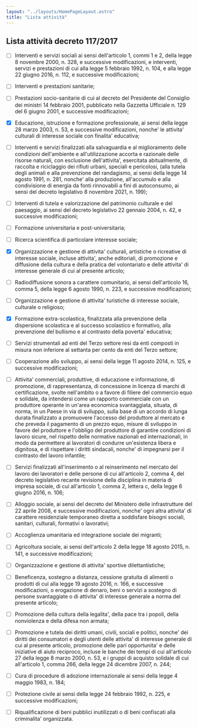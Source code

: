 ```yaml
---
layout: "../layouts/HomePageLayout.astro"
title: "Lista attività"
---
```


## Lista attività decreto 117/2017

- [ ] Interventi e servizi sociali ai sensi dell'articolo 1, commi 1 e 2, della legge 8 novembre 2000, n. 328, e successive modificazioni, e interventi, servizi e prestazioni di cui alla legge 5 febbraio 1992, n. 104, e alla legge 22 giugno 2016, n. 112, e successive modificazioni;

- [ ] Interventi e prestazioni sanitarie;

- [ ] Prestazioni socio-sanitarie di cui al decreto del Presidente del Consiglio dei ministri 14 febbraio 2001, pubblicato nella Gazzetta Ufficiale n. 129 del 6 giugno 2001, e successive modificazioni;

- [x] Educazione, istruzione e formazione professionale, ai sensi della legge 28 marzo 2003, n. 53, e successive modificazioni, nonche' le attivita' culturali di interesse sociale con finalita' educativa;

- [ ] Interventi e servizi finalizzati alla salvaguardia e al miglioramento delle condizioni dell'ambiente e all'utilizzazione accorta e razionale delle risorse naturali, con esclusione dell'attivita', esercitata abitualmente, di raccolta e riciclaggio dei rifiuti urbani, speciali e pericolosi, (alla tutela degli animali e alla prevenzione del randagismo, ai sensi della legge 14 agosto 1991, n. 281, nonche' alla produzione, all'accumulo e alla condivisione di energia da fonti rinnovabili a fini di autoconsumo, ai sensi del decreto legislativo 8 novembre 2021, n. 199);

- [ ] Interventi di tutela e valorizzazione del patrimonio culturale e del paesaggio, ai sensi del decreto legislativo 22 gennaio 2004, n. 42, e successive modificazioni;

- [ ] Formazione universitaria e post-universitaria;

- [ ] Ricerca scientifica di particolare interesse sociale;

- [x] Organizzazione e gestione di attivita' culturali, artistiche o ricreative di interesse sociale, incluse attivita', anche editoriali, di promozione e diffusione della cultura e della pratica del volontariato e delle attivita' di interesse generale di cui al presente articolo;

- [ ] Radiodiffusione sonora a carattere comunitario, ai sensi dell'articolo 16, comma 5, della legge 6 agosto 1990, n. 223, e successive modificazioni;

- [ ] Organizzazione e gestione di attivita' turistiche di interesse sociale, culturale o religioso;

- [x] Formazione extra-scolastica, finalizzata alla prevenzione della dispersione scolastica e al successo scolastico e formativo, alla prevenzione del bullismo e al contrasto della poverta' educativa;

- [ ] Servizi strumentali ad enti del Terzo settore resi da enti composti in misura non inferiore al settanta per cento da enti del Terzo settore;

- [ ] Cooperazione allo sviluppo, ai sensi della legge 11 agosto 2014, n. 125, e successive modificazioni;

- [ ] Attivita' commerciali, produttive, di educazione e informazione, di promozione, di rappresentanza, di concessione in licenza di marchi di certificazione, svolte nell'ambito o a favore di filiere del commercio equo e solidale, da intendersi come un rapporto commerciale con un produttore operante in un'area economica svantaggiata, situata, di norma, in un Paese in via di sviluppo, sulla base di un accordo di lunga durata finalizzato a promuovere l'accesso del produttore al mercato e che preveda il pagamento di un prezzo equo, misure di sviluppo in favore del produttore e l'obbligo del produttore di garantire condizioni di lavoro sicure, nel rispetto delle normative nazionali ed internazionali, in modo da permettere ai lavoratori di condurre un'esistenza libera e dignitosa, e di rispettare i diritti sindacali, nonche' di impegnarsi per il contrasto del lavoro infantile;

- [ ] Servizi finalizzati all'inserimento o al reinserimento nel mercato del lavoro dei lavoratori e delle persone di cui all'articolo 2, comma 4, del decreto legislativo recante revisione della disciplina in materia di impresa sociale, di cui all'articolo 1, comma 2, lettera c, della legge 6 giugno 2016, n. 106;

- [ ] Alloggio sociale, ai sensi del decreto del Ministero delle infrastrutture del 22 aprile 2008, e successive modificazioni, nonche' ogni altra attivita' di carattere residenziale temporaneo diretta a soddisfare bisogni sociali, sanitari, culturali, formativi o lavorativi;

- [ ] Accoglienza umanitaria ed integrazione sociale dei migranti;

- [ ] Agricoltura sociale, ai sensi dell'articolo 2 della legge 18 agosto 2015, n. 141, e successive modificazioni;

- [ ] Organizzazione e gestione di attivita' sportive dilettantistiche;

- [ ] Beneficenza, sostegno a distanza, cessione gratuita di alimenti o prodotti di cui alla legge 19 agosto 2016, n. 166, e successive modificazioni, o erogazione di denaro, beni o servizi a sostegno di persone svantaggiate o di attivita' di interesse generale a norma del presente articolo;

- [ ] Promozione della cultura della legalita', della pace tra i popoli, della nonviolenza e della difesa non armata;

- [ ] Promozione e tutela dei diritti umani, civili, sociali e politici, nonche' dei diritti dei consumatori e degli utenti delle attivita' di interesse generale di cui al presente articolo, promozione delle pari opportunita' e delle iniziative di aiuto reciproco, incluse le banche dei tempi di cui all'articolo 27 della legge 8 marzo 2000, n. 53, e i gruppi di acquisto solidale di cui all'articolo 1, comma 266, della legge 24 dicembre 2007, n. 244;

- [ ] Cura di procedure di adozione internazionale ai sensi della legge 4 maggio 1983, n. 184;

- [ ] Protezione civile ai sensi della legge 24 febbraio 1992, n. 225, e successive modificazioni;

- [ ] Riqualificazione di beni pubblici inutilizzati o di beni confiscati alla criminalita' organizzata.
